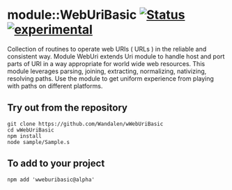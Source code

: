 
# module::WebUriBasic [![Status](https://github.com/Wandalen/wWebUriBasic/workflows/publish/badge.svg)](https://github.com/Wandalen/wWebUriBasic/actions?query=workflow%3Apublish) [![experimental](https://img.shields.io/badge/stability-experimental-orange.svg)](https://github.com/emersion/stability-badges#experimental)

Collection of routines to operate web URIs ( URLs ) in the reliable and consistent way. Module WebUri extends Uri module to handle host and port parts of URI in a way appropriate for world wide web resources. This module leverages parsing, joining, extracting, normalizing, nativizing, resolving paths. Use the module to get uniform experience from playing with paths on different platforms.

## Try out from the repository
```
git clone https://github.com/Wandalen/wWebUriBasic
cd wWebUriBasic
npm install
node sample/Sample.s
```

## To add to your project
```
npm add 'wweburibasic@alpha'
```
































































